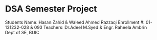 # DSA Semester Project
Students Name: Hasan Zahid & Waleed Ahmed Razzaqi
Enrollment #: 01-131232-028 & 093 
Teachers: Dr.Adeel M.Syed & Engr. Raheela Ambrin  
Dept of SE, BUIC
